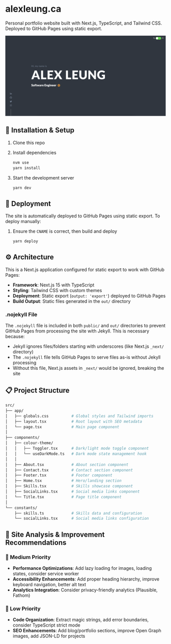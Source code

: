 # alexleung.ca

Personal portfolio website built with Next.js, TypeScript, and Tailwind CSS. Deployed to GitHub Pages using static export.

![Homepage screenshot](./public/assets/screenshot.png)

## :construction: Installation & Setup

1. Clone this repo

1. Install dependencies

    ```bash
    nvm use
    yarn install
    ```

1. Start the development server

    ```bash
    yarn dev
    ```

## :ship: Deployment

The site is automatically deployed to GitHub Pages using static export. To deploy manually:

1. Ensure the `CNAME` is correct, then build and deploy

    ```bash
    yarn deploy
    ```

## :gear: Architecture

This is a Next.js application configured for static export to work with GitHub Pages:

- **Framework**: Next.js 15 with TypeScript
- **Styling**: Tailwind CSS with custom themes
- **Deployment**: Static export (`output: 'export'`) deployed to GitHub Pages
- **Build Output**: Static files generated in the `out/` directory

### .nojekyll File

The `.nojekyll` file is included in both `public/` and `out/` directories to prevent GitHub Pages from processing the site with Jekyll. This is necessary because:

- Jekyll ignores files/folders starting with underscores (like Next.js `_next/` directory)
- The `.nojekyll` file tells GitHub Pages to serve files as-is without Jekyll processing
- Without this file, Next.js assets in `_next/` would be ignored, breaking the site

## :clipboard: Project Structure

```bash
src/
├── app/
│   ├── globals.css          # Global styles and Tailwind imports
│   ├── layout.tsx           # Root layout with SEO metadata
│   └── page.tsx             # Main page component
│
├── components/
│   ├── colour-theme/
│   │   ├── Toggler.tsx      # Dark/light mode toggle component
│   │   └── useDarkMode.ts   # Dark mode state management hook
│   │
│   ├── About.tsx            # About section component
│   ├── Contact.tsx          # Contact section component
│   ├── Footer.tsx           # Footer component
│   ├── Home.tsx             # Hero/landing section
│   ├── Skills.tsx           # Skills showcase component
│   ├── SocialLinks.tsx      # Social media links component
│   └── Title.tsx            # Page title component
│
└── constants/
    ├── skills.ts            # Skills data and configuration
    └── socialLinks.tsx      # Social media links configuration
```

## :memo: Site Analysis & Improvement Recommendations

### 🎯 Medium Priority
- **Performance Optimizations**: Add lazy loading for images, loading states, consider service worker
- **Accessibility Enhancements**: Add proper heading hierarchy, improve keyboard navigation, better alt text
- **Analytics Integration**: Consider privacy-friendly analytics (Plausible, Fathom)

### 🔧 Low Priority
- **Code Organization**: Extract magic strings, add error boundaries, consider TypeScript strict mode
- **SEO Enhancements**: Add blog/portfolio sections, improve Open Graph images, add JSON-LD for projects